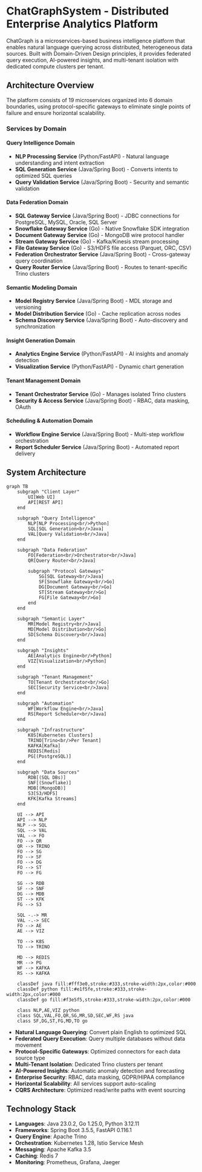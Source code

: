 # ChatGraphSystem - Distributed Enterprise Analytics Platform

ChatGraph is a microservices-based business intelligence platform that enables natural language querying across distributed, heterogeneous data sources. Built with Domain-Driven Design principles, it provides federated query execution, AI-powered insights, and multi-tenant isolation with dedicated compute clusters per tenant.

## Architecture Overview

The platform consists of 19 microservices organized into 6 domain boundaries, using protocol-specific gateways to eliminate single points of failure and ensure horizontal scalability.

### Services by Domain

#### Query Intelligence Domain
- **NLP Processing Service** (Python/FastAPI) - Natural language understanding and intent extraction
- **SQL Generation Service** (Java/Spring Boot) - Converts intents to optimized SQL queries
- **Query Validation Service** (Java/Spring Boot) - Security and semantic validation

#### Data Federation Domain
- **SQL Gateway Service** (Java/Spring Boot) - JDBC connections for PostgreSQL, MySQL, Oracle, SQL Server
- **Snowflake Gateway Service** (Go) - Native Snowflake SDK integration
- **Document Gateway Service** (Go) - MongoDB wire protocol handler
- **Stream Gateway Service** (Go) - Kafka/Kinesis stream processing
- **File Gateway Service** (Go) - S3/HDFS file access (Parquet, ORC, CSV)
- **Federation Orchestrator Service** (Java/Spring Boot) - Cross-gateway query coordination
- **Query Router Service** (Java/Spring Boot) - Routes to tenant-specific Trino clusters

#### Semantic Modeling Domain
- **Model Registry Service** (Java/Spring Boot) - MDL storage and versioning
- **Model Distribution Service** (Go) - Cache replication across nodes
- **Schema Discovery Service** (Java/Spring Boot) - Auto-discovery and synchronization

#### Insight Generation Domain
- **Analytics Engine Service** (Python/FastAPI) - AI insights and anomaly detection
- **Visualization Service** (Python/FastAPI) - Dynamic chart generation

#### Tenant Management Domain
- **Tenant Orchestrator Service** (Go) - Manages isolated Trino clusters
- **Security & Access Service** (Java/Spring Boot) - RBAC, data masking, OAuth

#### Scheduling & Automation Domain
- **Workflow Engine Service** (Java/Spring Boot) - Multi-step workflow orchestration
- **Report Scheduler Service** (Java/Spring Boot) - Automated report delivery

## System Architecture
```mermaid
graph TB
    subgraph "Client Layer"
        UI[Web UI]
        API[REST API]
    end

    subgraph "Query Intelligence"
        NLP[NLP Processing<br/>Python]
        SQL[SQL Generation<br/>Java]
        VAL[Query Validation<br/>Java]
    end

    subgraph "Data Federation"
        FO[Federation<br/>Orchestrator<br/>Java]
        QR[Query Router<br/>Java]
        
        subgraph "Protocol Gateways"
            SG[SQL Gateway<br/>Java]
            SF[Snowflake Gateway<br/>Go]
            DG[Document Gateway<br/>Go]
            ST[Stream Gateway<br/>Go]
            FG[File Gateway<br/>Go]
        end
    end

    subgraph "Semantic Layer"
        MR[Model Registry<br/>Java]
        MD[Model Distribution<br/>Go]
        SD[Schema Discovery<br/>Java]
    end

    subgraph "Insights"
        AE[Analytics Engine<br/>Python]
        VIZ[Visualization<br/>Python]
    end

    subgraph "Tenant Management"
        TO[Tenant Orchestrator<br/>Go]
        SEC[Security Service<br/>Java]
    end

    subgraph "Automation"
        WF[Workflow Engine<br/>Java]
        RS[Report Scheduler<br/>Java]
    end

    subgraph "Infrastructure"
        K8S[Kubernetes Clusters]
        TRINO[Trino<br/>Per Tenant]
        KAFKA[Kafka]
        REDIS[Redis]
        PG[(PostgreSQL)]
    end

    subgraph "Data Sources"
        RDB[(SQL DBs)]
        SNF[(Snowflake)]
        MDB[(MongoDB)]
        S3[S3/HDFS]
        KFK[Kafka Streams]
    end

    UI --> API
    API --> NLP
    NLP --> SQL
    SQL --> VAL
    VAL --> FO
    FO --> QR
    QR --> TRINO
    FO --> SG
    FO --> SF
    FO --> DG
    FO --> ST
    FO --> FG
    
    SG --> RDB
    SF --> SNF
    DG --> MDB
    ST --> KFK
    FG --> S3
    
    SQL -.-> MR
    VAL -.-> SEC
    FO --> AE
    AE --> VIZ
    
    TO --> K8S
    TO --> TRINO
    
    MD --> REDIS
    MR --> PG
    WF --> KAFKA
    RS --> KAFKA
    
    classDef java fill:#fff3e0,stroke:#333,stroke-width:2px,color:#000
    classDef python fill:#e1f5fe,stroke:#333,stroke-width:2px,color:#000
    classDef go fill:#f3e5f5,stroke:#333,stroke-width:2px,color:#000

    class NLP,AE,VIZ python
    class SQL,VAL,FO,QR,SG,MR,SD,SEC,WF,RS java
    class SF,DG,ST,FG,MD,TO go
```
- **Natural Language Querying**: Convert plain English to optimized SQL
- **Federated Query Execution**: Query multiple databases without data movement
- **Protocol-Specific Gateways**: Optimized connectors for each data source type
- **Multi-Tenant Isolation**: Dedicated Trino clusters per tenant
- **AI-Powered Insights**: Automatic anomaly detection and forecasting
- **Enterprise Security**: RBAC, data masking, GDPR/HIPAA compliance
- **Horizontal Scalability**: All services support auto-scaling
- **CQRS Architecture**: Optimized read/write paths with event sourcing

## Technology Stack

- **Languages**: Java 23.0.2, Go 1.25.0, Python 3.12.11
- **Frameworks**: Spring Boot 3.5.5, FastAPI 0.116.1
- **Query Engine**: Apache Trino
- **Orchestration**: Kubernetes 1.28, Istio Service Mesh
- **Messaging**: Apache Kafka 3.5
- **Caching**: Redis 7
- **Monitoring**: Prometheus, Grafana, Jaeger
